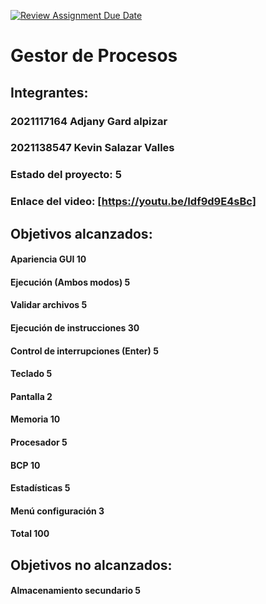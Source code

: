 [![Review Assignment Due Date](https://classroom.github.com/assets/deadline-readme-button-22041afd0340ce965d47ae6ef1cefeee28c7c493a6346c4f15d667ab976d596c.svg)](https://classroom.github.com/a/Rienb51X)
# Gestor de Procesos
## Integrantes:
### 2021117164 Adjany Gard alpizar
### 2021138547 Kevin Salazar Valles

### Estado del proyecto: 5
### Enlace del video: [https://youtu.be/Idf9d9E4sBc]
## Objetivos alcanzados:

#### Apariencia GUI 10 
#### Ejecución (Ambos modos) 5
#### Validar archivos 5
#### Ejecución de instrucciones 30
#### Control de interrupciones (Enter) 5
#### Teclado 5
#### Pantalla 2
#### Memoria 10
#### Procesador 5
#### BCP 10
#### Estadísticas 5
#### Menú configuración 3
#### Total 100

## Objetivos no alcanzados:
#### Almacenamiento secundario 5
